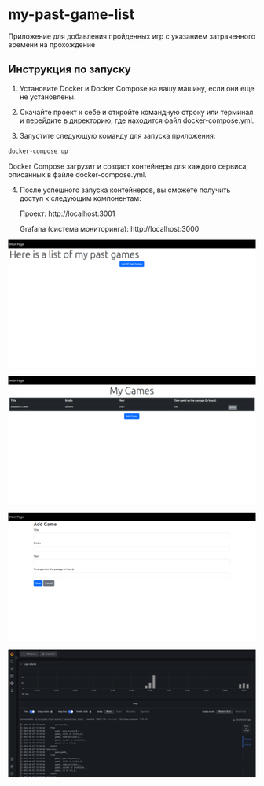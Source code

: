 # my-past-game-list
Приложение для добавления пройденных игр с указанием затраченного времени на прохождение
## Инструкция по запуску
1. Установите Docker и Docker Compose на вашу машину, если они еще не установлены.

2. Скачайте проект к себе и откройте командную строку или терминал и перейдите в директорию, где находится файл docker-compose.yml.

3. Запустите следующую команду для запуска приложения:

  ```bash
  docker-compose up
  ```
  Docker Compose загрузит и создаст контейнеры для каждого сервиса, описанных в файле docker-compose.yml. 

4. После успешного запуска контейнеров, вы сможете получить доступ к следующим компонентам:

    Проект: http://localhost:3001
    
    Grafana (система мониторинга): http://localhost:3000
    
    
![Main page](https://github.com/garoriz/my-past-game-list/blob/master/images/main%20page.png)

![Table of past games](https://github.com/garoriz/my-past-game-list/blob/master/images/table%20of%20past%20games.png)

![Adding game](https://github.com/garoriz/my-past-game-list/blob/master/images/add%20game.png)

![Grafana](https://github.com/garoriz/my-past-game-list/blob/master/images/grafana.png)
